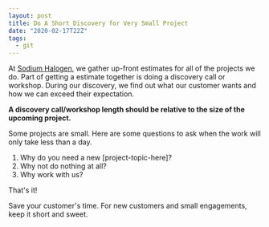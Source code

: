 ```yaml
---
layout: post
title: Do A Short Discovery for Very Small Project
date: "2020-02-17T22Z"
tags:
  - git
---
```


At [Sodium Halogen](https://sodiumhalogen.com?ref=chancesmithio-blog), we gather up-front estimates for all of the projects we do. Part of getting a estimate together is doing a discovery call or workshop. During our discovery, we find out what our customer wants and how we can exceed their expectation.

**A discovery call/workshop length should be relative to the size of the upcoming project.**

Some projects are small. Here are some questions to ask when the work will only take less than a day.

1. Why do you need a new [project-topic-here]?
1. Why not do nothing at all?
1. Why work with us?

That's it!

Save your customer's time. For new customers and small engagements, keep it short and sweet.
